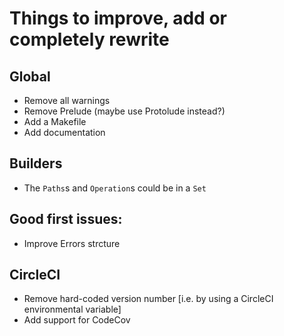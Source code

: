 # Things to improve, add or completely rewrite


## Global

- Remove all warnings
- Remove Prelude (maybe use Protolude instead?)
- Add a Makefile
- Add documentation


## Builders

- The `Paths`s and `Operation`s could be in a `Set`


## Good first issues:

- Improve Errors strcture


## CircleCI

- Remove hard-coded version number [i.e. by using a CircleCI environmental variable]
- Add support for CodeCov
